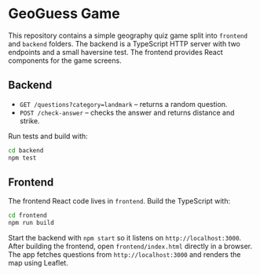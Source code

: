 # GeoGuess Game

This repository contains a simple geography quiz game split into `frontend` and `backend` folders. The backend is a TypeScript HTTP server with two endpoints and a small haversine test. The frontend provides React components for the game screens.

## Backend

- `GET /questions?category=landmark` – returns a random question.
- `POST /check-answer` – checks the answer and returns distance and strike.

Run tests and build with:

```bash
cd backend
npm test
```

## Frontend

The frontend React code lives in `frontend`. Build the TypeScript with:

```bash
cd frontend
npm run build
```

Start the backend with `npm start` so it listens on `http://localhost:3000`.
After building the frontend, open `frontend/index.html` directly in a browser.
The app fetches questions from `http://localhost:3000` and renders the map
using Leaflet.

